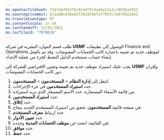 ```yaml
---
ms.openlocfilehash: f1b7abd562fbc0cad79cdadda12a1cc083bad2b3
ms.sourcegitcommit: bcaa98c836e42f392d54bfaf7055c7e87d922d41
ms.translationtype: HT
ms.contentlocale: ar-SA
ms.lasthandoff: 12/01/2021
ms.locfileid: "7878616"
---
```

طلب قسم الموارد البشرية في شركة **USMF** الوصول إلى تطبيقات Finance and Operations لموظف جديد تم تعيينه باعتباره كاتب الحسابات المقبوضات. وقد تم بالفعل إنشاء حساب مستخدم الدليل النشط كجزء من عملية الإعداد. 

يجب عليك استيراد موظف جديد تم تعيينه وتعيين الافتراضي للشركة إلى **USMF** وإقران دور كاتب الحسابات المقبوضات.  

1. انتقل إلى **إدارة النظام** > **المستخدمون** > **المستخدمون**.
1. حدد **استيراد المستخدمين** في جزء الإجراءات.
1. من قائمة الأسماء المستعارة، حدد الاسم المستعار الذي تريد استيراده.
1. حدد **استيراد المستخدمين**.
1. حدد **إغلاق**.
1. في صفحة قائمة **المستخدمون**، تحقق من استيراد المستخدم الجديد بنجاح.
1. حدد ارتباط **معرف المستخدم**.
1. حدد **تعيين الأدوار**.
1. في القائمة، ابحث عن **موظف الحسابات المدينة** وحدده.
1. حدد **موافق**.
1. حدد **حفظ**.


